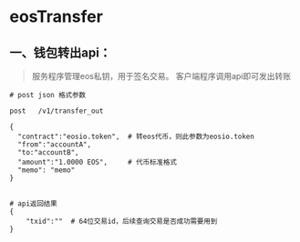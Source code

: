 # eosTransfer


## 一、钱包转出api：

> 服务程序管理eos私钥，用于签名交易。 客户端程序调用api即可发出转账

```
# post json 格式参数

post   /v1/transfer_out

{
  "contract":"eosio.token",  # 转eos代币，则此参数为eosio.token
  "from":"accountA",
  "to:"accountB",
  "amount":"1.0000 EOS",     # 代币标准格式
  "memo": "memo"
}


# api返回结果
{
    "txid":""  # 64位交易id，后续查询交易是否成功需要用到
}

```


## 